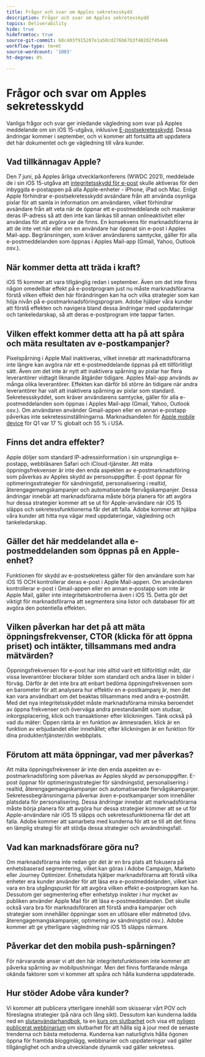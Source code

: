 ```yaml
---
title: Frågor och svar om Apples sekretesskydd
description: Frågor och svar om Apples sekretesskydd
topics: Deliverability
hide: true
hidefromtoc: true
source-git-commit: 68c403f915287e1a50cd276b67b3f48202f45446
workflow-type: tm+mt
source-wordcount: '1083'
ht-degree: 0%

---
```


# Frågor och svar om Apples sekretesskydd

Vanliga frågor och svar ger inledande vägledning som svar på Apples meddelande om sin iOS 15-utgåva, inklusive [E-postsekretesskydd](https://www.apple.com/newsroom/2021/06/apple-advances-its-privacy-leadership-with-ios-15-ipados-15-macos-monterey-and-watchos-8/). Dessa ändringar kommer i september, och vi kommer att fortsätta att uppdatera det här dokumentet och ge vägledning till våra kunder.

## Vad tillkännagav Apple?

Den 7 juni, på Apples årliga utvecklarkonferens (WWDC 2021), meddelade de i sin iOS 15-utgåva att [integritetsskydd för e-post](https://www.apple.com/newsroom/2021/06/apple-advances-its-privacy-leadership-with-ios-15-ipados-15-macos-monterey-and-watchos-8/) skulle aktiveras för den inbyggda e-postappen på alla Apple-enheter - iPhone, iPad och Mac. Enligt Apple förhindrar e-postsekretesskydd avsändare från att använda osynliga pixlar för att samla in information om användaren, vilket förhindrar avsändare från att veta när de öppnar ett e-postmeddelande och maskerar deras IP-adress så att den inte kan länkas till annan onlineaktivitet eller användas för att avgöra var de finns. En konsekvens för marknadsförarna är att de inte vet när eller om en användare har öppnat sin e-post i Apples Mail-app. Begränsningen, som kräver användarens samtycke, gäller för alla e-postmeddelanden som öppnas i Apples Mail-app (Gmail, Yahoo, Outlook osv.).

## När kommer detta att träda i kraft?

iOS 15 kommer att vara tillgänglig redan i september. Även om det inte finns någon omedelbar effekt på e-postprogram just nu måste marknadsförarna förstå vilken effekt den här förändringen kan ha och vilka strategier som kan höja nivån på e-postmarknadsföringsprogram. Adobe hjälper våra kunder att förstå effekten och navigera bland dessa ändringar med uppdateringar och tankeledarskap, så att deras e-postprogram inte tappar farten.

## Vilken effekt kommer detta att ha på att spåra och mäta resultaten av e-postkampanjer?

Pixelspårning i Apple Mail inaktiveras, vilket innebär att marknadsförarna inte längre kan avgöra när ett e-postmeddelande öppnas på ett tillförlitligt sätt. Även om det inte är nytt att inaktivera spårning av pixlar har flera leverantörer vidtagit liknande åtgärder tidigare. Apples Mail-app används av många olika leverantörer. Effekten kan därför bli större än tidigare när andra leverantörer har valt att inaktivera spårning av pixlar som standard. Sekretessskyddet, som kräver användarens samtycke, gäller för alla e-postmeddelanden som öppnas i Apples Mail-app (Gmail, Yahoo, Outlook osv.). Om användaren använder Gmail-appen eller en annan e-postapp påverkas inte sekretessinställningarna. Marknadsandelen för [Apple mobile device](https://www.counterpointresearch.com/global-smartphone-share/) för Q1 var 17 % globalt och 55 % i USA.

## Finns det andra effekter?

Apple döljer som standard IP-adressinformation i sin ursprungliga e-postapp, webbläsaren Safari och iCloud-tjänster. Att mäta öppningsfrekvenser är inte den enda aspekten av e-postmarknadsföring som påverkas av Apples skydd av personuppgifter. E-post öppnar för optimeringsstrategier för sändningstid, personalisering i realtid, återengagemangskampanjer och automatiserade flervågskampanjer. Dessa ändringar innebär att marknadsförarna måste börja planera för att avgöra hur dessa strategier kommer att se ut för Apple-användare när iOS 15 släpps och sekretessfunktionerna får det att falla. Adobe kommer att hjälpa våra kunder att hitta nya vägar med uppdateringar, vägledning och tankeledarskap.

## Gäller det här meddelandet alla e-postmeddelanden som öppnas på en Apple-enhet?

Funktionen för skydd av e-postsekretess gäller för den användare som har iOS 15 OCH kontrollerar deras e-post i Apple Mail-appen. Om användaren kontrollerar e-post i Gmail-appen eller en annan e-postapp som inte är Apple Mail, gäller inte integritetskontrollerna även i iOS 15. Detta gör det viktigt för marknadsförarna att segmentera sina listor och databaser för att avgöra den potentiella effekten.

## Vilken påverkan har det på att mäta öppningsfrekvenser, CTOR (klicka för att öppna priset) och intäkter, tillsammans med andra mätvärden?

Öppningsfrekvensen för e-post har inte alltid varit ett tillförlitligt mått, där vissa leverantörer blockerar bilder som standard och andra läser in bilder i förväg. Därför är det inte bra att enbart bedöma öppningsfrekvensen som en barometer för att analysera hur effektiv en e-postkampanj är, men det kan vara användbart om det beaktas tillsammans med andra e-postmått. Med det nya integritetsskyddet måste marknadsförarna minska beroendet av öppna frekvenser och överväga andra prestandamått som studsar, inkorgsplacering, klick och transaktioner efter klickningen. Tänk också på vad du mäter: Öppen ränta är en funktion av ämnesraden. klick är en funktion av erbjudandet eller innehållet; efter klickningen är en funktion för dina produkter/tjänster/din webbplats.

## Förutom att mäta öppningar, vad mer påverkas?

Att mäta öppningsfrekvenser är inte den enda aspekten av e-postmarknadsföring som påverkas av Apples skydd av personuppgifter. E-post öppnar för optimeringsstrategier för sändningstid, personalisering i realtid, återengagemangskampanjer och automatiserade flervågskampanjer. Sekretessbegränsningarna påverkar även e-postkampanjer som innehåller platsdata för personalisering. Dessa ändringar innebär att marknadsförarna måste börja planera för att avgöra hur dessa strategier kommer att se ut för Apple-användare när iOS 15 släpps och sekretessfunktionerna får det att falla. Adobe kommer att samarbeta med kunderna för att se till att det finns en lämplig strategi för att stödja dessa strategier och användningsfall.

## Vad kan marknadsförare göra nu?

Om marknadsförarna inte redan gör det är en bra plats att fokusera på enhetsbaserad segmentering, vilket kan göras i Adobe Campaign, Marketo eller Journey Optimizer. Enhetsdata hjälper marknadsförarna att förstå vilka enheter era kunder använder för att läsa era e-postmeddelanden, vilket kan vara en bra utgångspunkt för att avgöra vilken effekt e-postprogram kan ha. Dessutom ger segmentering efter enhetstyp insikter i hur mycket av publiken använder Apple Mail för att läsa e-postmeddelanden. Det skulle också vara bra för marknadsföraren att förstå andra kampanjer och strategier som innehåller öppningar som en utlösare eller mätmetod (dvs. återengagemangskampanjer, optimering av sändningstid osv.). Adobe kommer att ge ytterligare vägledning när iOS 15 släpps närmare.

## Påverkar det den mobila push-spårningen?

För närvarande anser vi att den här integritetsfunktionen inte kommer att påverka spårning av mobilpushningar. Men det finns fortfarande många okända faktorer som vi kommer att spåra och hålla kunderna uppdaterade.

## Hur stöder Adobe våra kunder?

Vi kommer att publicera ytterligare innehåll som skisserar vårt POV och föreslagna strategier (på nära och lång sikt). Dessutom kan kunderna ladda ned en [slutanvändarhandbok](../introduction.md), ta en [kurs om slutbarhet](http://bit.ly/Deliverability-Course) och visa ett [nyligen publicerat webbinarium](https://primetime.bluejeans.com/a2m/events/playback/29edda30-a9b8-4e4b-a460-e829c02c912a) om slutbarhet för att hålla sig à jour med de senaste trenderna och bästa metoderna. Kunderna kan naturligtvis hålla ögonen öppna för framtida blogginlägg, webbinarier och uppdateringar vad gäller tillgänglighet och andra utvecklande dynamik vad gäller sekretess.
